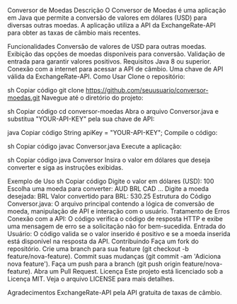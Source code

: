 Conversor de Moedas
Descrição
O Conversor de Moedas é uma aplicação em Java que permite a conversão de valores em dólares (USD) para diversas outras moedas. A aplicação utiliza a API da ExchangeRate-API para obter as taxas de câmbio mais recentes.

Funcionalidades
Conversão de valores de USD para outras moedas.
Exibição das opções de moedas disponíveis para conversão.
Validação de entrada para garantir valores positivos.
Requisitos
Java 8 ou superior.
Conexão com a internet para acessar a API de câmbio.
Uma chave de API válida da ExchangeRate-API.
Como Usar
Clone o repositório:

sh
Copiar código
git clone https://github.com/seuusuario/conversor-moedas.git
Navegue até o diretório do projeto:

sh
Copiar código
cd conversor-moedas
Abra o arquivo Conversor.java e substitua "YOUR-API-KEY" pela sua chave de API:

java
Copiar código
String apiKey = "YOUR-API-KEY";
Compile o código:

sh
Copiar código
javac Conversor.java
Execute a aplicação:

sh
Copiar código
java Conversor
Insira o valor em dólares que deseja converter e siga as instruções exibidas.

Exemplo de Uso
sh
Copiar código
Digite o valor em dólares (USD): 100
Escolha uma moeda para converter:
AUD
BRL
CAD
...
Digite a moeda desejada: BRL
Valor convertido para BRL: 530.25
Estrutura do Código
Conversor.java: O arquivo principal contendo a lógica de conversão de moeda, manipulação de API e interação com o usuário.
Tratamento de Erros
Conexão com a API: O código verifica o código de resposta HTTP e exibe uma mensagem de erro se a solicitação não for bem-sucedida.
Entrada do Usuário: O código valida se o valor inserido é positivo e se a moeda inserida está disponível na resposta da API.
Contribuindo
Faça um fork do repositório.
Crie uma branch para sua feature (git checkout -b feature/nova-feature).
Commit suas mudanças (git commit -am 'Adiciona nova feature').
Faça um push para a branch (git push origin feature/nova-feature).
Abra um Pull Request.
Licença
Este projeto está licenciado sob a Licença MIT. Veja o arquivo LICENSE para mais detalhes.

Agradecimentos
ExchangeRate-API pela API gratuita de taxas de câmbio.
